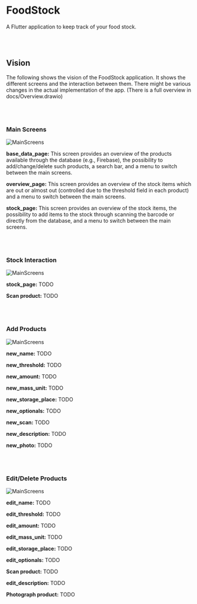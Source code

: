 # FoodStock

<p>A Flutter application to keep track of your food stock.</p>
<br></br>

## Vision
<p>The following shows the vision of the FoodStock application. It shows the different screens and the interaction between them. There might be various changes in the actual implementation of the app. (There is a full overview in docs/Overview.drawio)</p>
<br></br>

### Main Screens
![MainScreens](docs/MainScreens.jpg)
<p>
<b>base_data_page:</b>
This screen provides an overview of the products available through the database (e.g., Firebase), the possibility to add/change/delete such products, a search bar, and a menu to switch between the main screens.
</p>
<p>
<b>overview_page:</b>
This screen provides an overview of the stock items which are out or almost out (controlled due to the threshold field in each product) and a menu to switch between the main screens.
</p>
<p>
<b>stock_page:</b>
This screen provides an overview of the stock items, the possibility to add items to the stock through scanning the barcode or directly from the database, and a menu to switch between the main screens.
</p>
<br></br>

### Stock Interaction
![MainScreens](docs/StockInteraction.jpg)
<p>
<b>stock_page:</b>
TODO
</p>
<p>
<b>Scan product:</b>
TODO
</p>
<br></br>

### Add Products
![MainScreens](docs/NewProduct.jpg)
<p>
<b>new_name:</b>
TODO
</p>
<p>
<b>new_threshold:</b>
TODO
</p>
<p>
<b>new_amount:</b>
TODO
</p>
<p>
<b>new_mass_unit:</b>
TODO
</p>
<p>
<b>new_storage_place:</b>
TODO
</p>
<p>
<b>new_optionals:</b>
TODO
</p>
<p>
<b>new_scan:</b>
TODO
</p>
<p>
<b>new_description:</b>
TODO
</p>
<p>
<b>new_photo:</b>
TODO
</p>
<br></br>

### Edit/Delete Products
![MainScreens](docs/EditProduct.jpg)
<p>
<b>edit_name:</b>
TODO
</p>
<p>
<b>edit_threshold:</b>
TODO
</p>
<p>
<b>edit_amount:</b>
TODO
</p>
<p>
<b>edit_mass_unit:</b>
TODO
</p>
<p>
<b>edit_storage_place:</b>
TODO
</p>
<p>
<b>edit_optionals:</b>
TODO
</p>
<p>
<b>Scan product:</b>
TODO
</p>
<p>
<b>edit_description:</b>
TODO
</p>
<p>
<b>Photograph product:</b>
TODO
</p>
<br></br>

